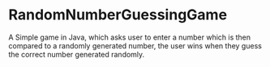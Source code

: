 # RandomNumberGuessingGame
A Simple game in Java, which asks user to enter a number which is then compared to a randomly generated number, the user wins when they guess the correct number generated randomly.
